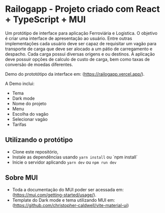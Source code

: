 # Railogapp - Projeto criado com React + TypeScript + MUI

Um protótipo de interface para aplicação Ferroviária e Logistica. O objetivo é criar uma interface de apresentação ao usuário. Entre outras implementações cada usuário deve ser capaz de requisitar um vagão para transporte de carga que deve ser alocado a um pátio de carregamento e despacho. Cada carga possui diversas origens e ou destinos. A aplicação deve possuir opções de calculo de custo de carga, bem como taxas de conversão de moedas diferentes. 

Demo do prototótipo da interface em: (https://railogapp.vercel.app/).

A Demo inclui:
- Tema
- Dark mode
- Nome do projeto
- Menu
- Escolha do vagão
- Selecionar vagão
- Tarifas

## Utilizando o protótipo

- Clone este repositório,
- Instale as dependências usando `yarn install` ou `npm install´
- Inicie o servidor aplicando `yarn dev` ou `npm run dev`

## Sobre MUI

- Toda a documentação do MUI poder ser acessada em: (https://mui.com/getting-started/usage/).
- Template do Dark mode e tema utilizando MUI em: (https://github.com/christopher-caldwell/vite-material-ui)

